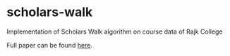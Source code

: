 # scholars-walk
Implementation of Scholars Walk algorithm on course data of Rajk College

Full paper can be found [here](https://files.eric.ed.gov/fulltext/ED599254.pdf).